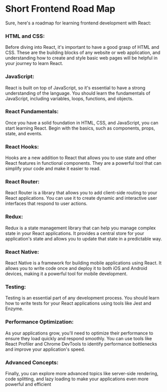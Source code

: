 # Short Frontend Road Map
Sure, here's a roadmap for learning frontend development with React:

### HTML and CSS: 
Before diving into React, it's important to have a good grasp of HTML and CSS. These are the building blocks of any website or web application, and understanding how to create and style basic web pages will be helpful in your journey to learn React.

### JavaScript: 
React is built on top of JavaScript, so it's essential to have a strong understanding of the language. You should learn the fundamentals of JavaScript, including variables, loops, functions, and objects.

### React Fundamentals:
Once you have a solid foundation in HTML, CSS, and JavaScript, you can start learning React. Begin with the basics, such as components, props, state, and events.

### React Hooks: 
Hooks are a new addition to React that allows you to use state and other React features in functional components. They are a powerful tool that can simplify your code and make it easier to read.

### React Router: 
React Router is a library that allows you to add client-side routing to your React applications. You can use it to create dynamic and interactive user interfaces that respond to user actions.

### Redux: 
Redux is a state management library that can help you manage complex state in your React applications. It provides a central store for your application's state and allows you to update that state in a predictable way.

### React Native: 
React Native is a framework for building mobile applications using React. It allows you to write code once and deploy it to both iOS and Android devices, making it a powerful tool for mobile development.

### Testing:
Testing is an essential part of any development process. You should learn how to write tests for your React applications using tools like Jest and Enzyme.

### Performance Optimization:
As your applications grow, you'll need to optimize their performance to ensure they load quickly and respond smoothly. You can use tools like React Profiler and Chrome DevTools to identify performance bottlenecks and improve your application's speed.

### Advanced Concepts: 
Finally, you can explore more advanced topics like server-side rendering, code splitting, and lazy loading to make your applications even more powerful and efficient
